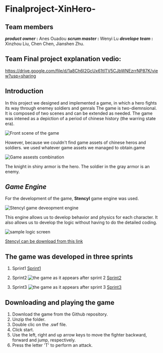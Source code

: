 # Finalproject-XinHero-

## Team members

**_product owner_ :** Anes Ouadou
**_scrum master_ :** Wenyi Lu
**_develope team_ :** Xinzhou Liu, Chen Chen, Jianshen Zhu.

## Team Final project explanation vedio:

https://drive.google.com/file/d/1a8Ch6I2GcUx61tITV5CJbWNEzrrNP87K/view?usp=sharing

## Introduction

In this project we designed and implemented a game, in which a hero fights its way through enemey soldiers and genrals The game is two-diemnsional. It is composed of two scenes and can be extended as needed. The game was intened as a depiction of a period of chinese history (the warring state era).

![Front scene of the game](frontpage.jpg)

However, because we couldn't find game assets of chinese  heros and soldiers. we used whatever game assets we managed to obtain.game

![Game assests combination](gameassests.jpg)

The knight in shiny armor is the hero.
The soldier in the gray armor is an enemy.

## *Game Engine*
For the development of the game, **Stencyl** game engine was used.

![Stencyl game deveopment engine](stencyl.JPG)

This engine allows us to develop behavior and physics for each character.
It also allows us to develop the logic without having to do the detailed coding.

![sample logic screen](gamelogic.JPG)

[Stencyl can be download from this link](http://www.stencyl.com/)

## The game was developed in three sprints


1. Sprint1
[Sprint1](https://github.com/Anesouadou/Finalproject-XinHero-/tree/Sprint-One)


2. Sprint2
![the game as it appears after sprint 2]()
[Sprint2](https://github.com/Anesouadou/Finalproject-XinHero-/tree/Sprint-Two)


3. Sprint3
![the game as it appears after sprint 3]()
[Sprint3](https://github.com/Anesouadou/Finalproject-XinHero-/tree/Sprint-Three)


## Downloading and playing the game

1. Download the game from the Github repository.
2. Unzip the folder.
3. Double clic on the .swf file.  
4. Click start.
5. Use the left, right and up arrow keys to move the fighter backward, forward and jump, respectively.
6. Press the letter 'T' to perform an attack.   

